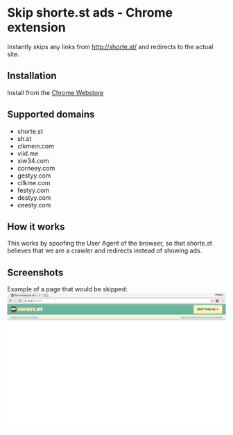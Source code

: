 # Skip shorte.st ads - Chrome extension


Instantly skips any links from http://shorte.st/ and redirects to the actual site.

## Installation
Install from the [Chrome Webstore](https://chrome.google.com/webstore/detail/skip-shortest-ads/bhgkdnnlhmefhnkfilcaaibapeepkfok)

## Supported domains
- shorte.st
- sh.st
- clkmein.com
- viid.me
- xiw34.com
- corneey.com
- gestyy.com
- cllkme.com
- festyy.com
- destyy.com
- ceesty.com

## How it works

This works by spoofing the User Agent of the browser, so that shorte.st believes that we are a crawler and redirects instead of showing ads.

## Screenshots

Example of a page that would be skipped:
![screenshot](screenshot.png "Without extension")
